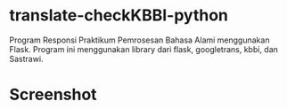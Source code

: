 # translate-checkKBBI-python
Program Responsi Praktikum Pemrosesan Bahasa Alami menggunakan Flask. Program ini menggunakan library dari flask, googletrans, kbbi, dan Sastrawi.

# Screenshot 
